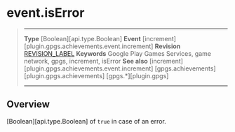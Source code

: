 # event.isError

> --------------------- ------------------------------------------------------------------------------------------
> __Type__              [Boolean][api.type.Boolean]
> __Event__             [increment][plugin.gpgs.achievements.event.increment]
> __Revision__          [REVISION_LABEL](REVISION_URL)
> __Keywords__          Google Play Games Services, game network, gpgs, increment, isError
> __See also__          [increment][plugin.gpgs.achievements.event.increment]
>						[gpgs.achievements][plugin.gpgs.achievements]
>                       [gpgs.*][plugin.gpgs]
> --------------------- ------------------------------------------------------------------------------------------

## Overview

[Boolean][api.type.Boolean] of `true` in case of an error.